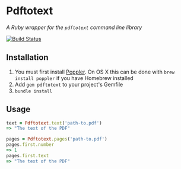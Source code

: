 # Pdftotext

*A Ruby wrapper for the `pdftotext` command line library*

[![Build Status](https://travis-ci.org/benbalter/pdftotext.svg)](https://travis-ci.org/benbalter/pdftotext)

## Installation

1. You must first install [Poppler](http://poppler.freedesktop.org/). On OS X this can be done with `brew install poppler` if you have Homebrew installed
2. Add `gem pdftotext` to your project's Gemfile
3. `bundle install`

## Usage

```ruby
text = Pdftotext.text('path-to.pdf')
=> "The text of the PDF"

pages = Pdftotext.pages('path-to.pdf')
pages.first.number
=> 1
pages.first.text
=> "The text of the PDF"
```
